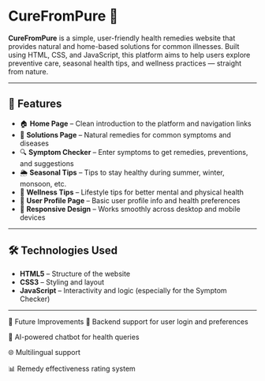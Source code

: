 

# CureFromPure 🌿

**CureFromPure** is a simple, user-friendly health remedies website that provides natural and home-based solutions for common illnesses. Built using HTML, CSS, and JavaScript, this platform aims to help users explore preventive care, seasonal health tips, and wellness practices — straight from nature.

---

## 🌟 Features

- 🏠 **Home Page** – Clean introduction to the platform and navigation links  
- 💊 **Solutions Page** – Natural remedies for common symptoms and diseases  
- 🔍 **Symptom Checker** – Enter symptoms to get remedies, preventions, and suggestions  
- 🌦 **Seasonal Tips** – Tips to stay healthy during summer, winter, monsoon, etc.  
- 🧘 **Wellness Tips** – Lifestyle tips for better mental and physical health  
- 👤 **User Profile Page** – Basic user profile info and health preferences  
- 📱 **Responsive Design** – Works smoothly across desktop and mobile devices

---

## 🛠️ Technologies Used

- **HTML5** – Structure of the website  
- **CSS3** – Styling and layout  
- **JavaScript** – Interactivity and logic (especially for the Symptom Checker)  

---
📌 Future Improvements
🔗 Backend support for user login and preferences

🤖 AI-powered chatbot for health queries

🌐 Multilingual support

📊 Remedy effectiveness rating system


